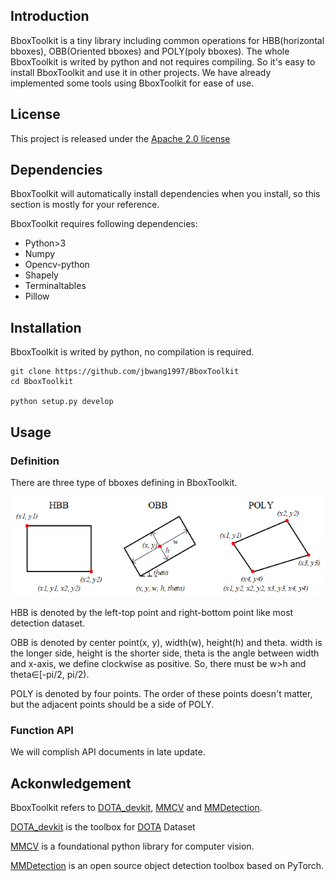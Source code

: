 ## Introduction
BboxToolkit is a tiny library including common operations for HBB(horizontal bboxes), OBB(Oriented bboxes) and POLY(poly bboxes).
The whole BboxToolkit is writed by python and not requires compiling.
So it's easy to install BboxToolkit and use it in other projects. 
We have already implemented some tools using BboxToolkit for ease of use.

## License
This project is released under the [Apache 2.0 license](LICENSE)

## Dependencies
BboxToolkit will automatically install dependencies when you install, so this section is mostly for your reference.

BboxToolkit requires following dependencies:

+ Python>3
+ Numpy
+ Opencv-python
+ Shapely
+ Terminaltables
+ Pillow

## Installation
BboxToolkit is writed by python, no compilation is required.

```
git clone https://github.com/jbwang1997/BboxToolkit
cd BboxToolkit

python setup.py develop
```

## Usage
### Definition
There are three type of bboxes defining in BboxToolkit.

![bboxes define](definition.png)

HBB is denoted by the left-top point and right-bottom point like most detection dataset.

OBB is denoted by center point(x, y), width(w), height(h) and theta.
width is the longer side, height is the shorter side, theta is the angle between width and x-axis, we define clockwise as positive.
So, there must be w>h and theta∈[-pi/2, pi/2).

POLY is denoted by four points.
The order of these points doesn't matter, but the adjacent points should be a side of POLY.

### Function API
We will complish API documents in late update.

## Ackonwledgement
BboxToolkit refers to [DOTA_devkit](https://github.com/CAPTAIN-WHU/DOTA_devkit), [MMCV](https://github.com/open-mmlab/mmcv) and [MMDetection](https://github.com/open-mmlab/mmdetection).

[DOTA_devkit](https://github.com/CAPTAIN-WHU/DOTA_devkit) is the toolbox for [DOTA](https://arxiv.org/abs/1711.10398) Dataset

[MMCV](https://github.com/open-mmlab/mmcv) is a foundational python library for computer vision.

[MMDetection](https://github.com/open-mmlab/mmdetection) is an open source object detection toolbox based on PyTorch.